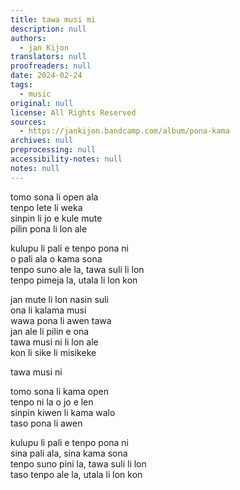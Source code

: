 ```yaml
---
title: tawa musi mi
description: null
authors:
  - jan Kijon
translators: null
proofreaders: null
date: 2024-02-24
tags:
  - music
original: null
license: All Rights Reserved
sources:
  - https://jankijon.bandcamp.com/album/pona-kama
archives: null
preprocessing: null
accessibility-notes: null
notes: null
---
```


tomo sona li open ala  \
tenpo lete li weka  \
sinpin li jo e kule mute  \
pilin pona li lon ale

kulupu li pali e tenpo pona ni  \
o pali ala o kama sona  \
tenpo suno ale la, tawa suli li lon  \
tenpo pimeja la, utala li lon kon

jan mute li lon nasin suli  \
ona li kalama musi  \
wawa pona li awen tawa  \
jan ale li pilin e ona  \
tawa musi ni li lon ale  \
kon li sike li misikeke

tawa musi ni

tomo sona li kama open  \
tenpo ni la o jo e len  \
sinpin kiwen li kama walo  \
taso pona li awen

kulupu li pali e tenpo pona ni  \
sina pali ala, sina kama sona  \
tenpo suno pini la, tawa suli li lon  \
taso tenpo ale la, utala li lon kon
